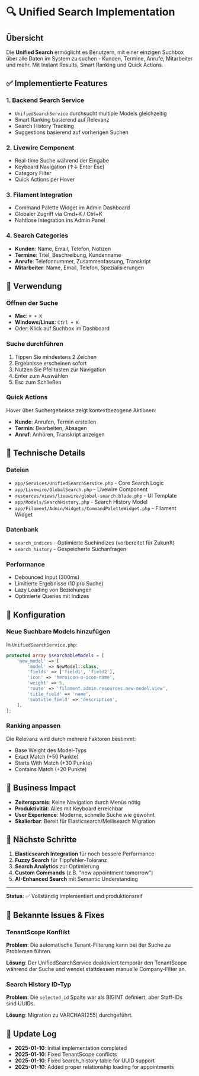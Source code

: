# 🔍 Unified Search Implementation

## Übersicht

Die **Unified Search** ermöglicht es Benutzern, mit einer einzigen Suchbox über alle Daten im System zu suchen - Kunden, Termine, Anrufe, Mitarbeiter und mehr. Mit Instant Results, Smart Ranking und Quick Actions.

## ✅ Implementierte Features

### 1. **Backend Search Service**
- `UnifiedSearchService` durchsucht multiple Models gleichzeitig
- Smart Ranking basierend auf Relevanz
- Search History Tracking
- Suggestions basierend auf vorherigen Suchen

### 2. **Livewire Component**
- Real-time Suche während der Eingabe
- Keyboard Navigation (↑↓ Enter Esc)
- Category Filter
- Quick Actions per Hover

### 3. **Filament Integration**
- Command Palette Widget im Admin Dashboard
- Globaler Zugriff via Cmd+K / Ctrl+K
- Nahtlose Integration ins Admin Panel

### 4. **Search Categories**
- **Kunden**: Name, Email, Telefon, Notizen
- **Termine**: Titel, Beschreibung, Kundenname
- **Anrufe**: Telefonnummer, Zusammenfassung, Transkript
- **Mitarbeiter**: Name, Email, Telefon, Spezialisierungen

## 🚀 Verwendung

### Öffnen der Suche
- **Mac**: `⌘ + K`
- **Windows/Linux**: `Ctrl + K`
- Oder: Klick auf Suchbox im Dashboard

### Suche durchführen
1. Tippen Sie mindestens 2 Zeichen
2. Ergebnisse erscheinen sofort
3. Nutzen Sie Pfeiltasten zur Navigation
4. Enter zum Auswählen
5. Esc zum Schließen

### Quick Actions
Hover über Suchergebnisse zeigt kontextbezogene Aktionen:
- **Kunde**: Anrufen, Termin erstellen
- **Termin**: Bearbeiten, Absagen
- **Anruf**: Anhören, Transkript anzeigen

## 📁 Technische Details

### Dateien
- `app/Services/UnifiedSearchService.php` - Core Search Logic
- `app/Livewire/GlobalSearch.php` - Livewire Component
- `resources/views/livewire/global-search.blade.php` - UI Template
- `app/Models/SearchHistory.php` - Search History Model
- `app/Filament/Admin/Widgets/CommandPaletteWidget.php` - Filament Widget

### Datenbank
- `search_indices` - Optimierte Suchindizes (vorbereitet für Zukunft)
- `search_history` - Gespeicherte Suchanfragen

### Performance
- Debounced Input (300ms)
- Limitierte Ergebnisse (10 pro Suche)
- Lazy Loading von Beziehungen
- Optimierte Queries mit Indizes

## 🔧 Konfiguration

### Neue Suchbare Models hinzufügen

In `UnifiedSearchService.php`:

```php
protected array $searchableModels = [
    'new_model' => [
        'model' => NewModel::class,
        'fields' => ['field1', 'field2'],
        'icon' => 'heroicon-o-icon-name',
        'weight' => 5,
        'route' => 'filament.admin.resources.new-model.view',
        'title_field' => 'name',
        'subtitle_field' => 'description',
    ],
];
```

### Ranking anpassen

Die Relevanz wird durch mehrere Faktoren bestimmt:
- Base Weight des Model-Typs
- Exact Match (+50 Punkte)
- Starts With Match (+30 Punkte)
- Contains Match (+20 Punkte)

## 🎯 Business Impact

- **Zeitersparnis**: Keine Navigation durch Menüs nötig
- **Produktivität**: Alles mit Keyboard erreichbar
- **User Experience**: Moderne, schnelle Suche wie gewohnt
- **Skalierbar**: Bereit für Elasticsearch/Meilisearch Migration

## 🔄 Nächste Schritte

1. **Elasticsearch Integration** für noch bessere Performance
2. **Fuzzy Search** für Tippfehler-Toleranz
3. **Search Analytics** zur Optimierung
4. **Custom Commands** (z.B. "new appointment tomorrow")
5. **AI-Enhanced Search** mit Semantic Understanding

---

**Status**: ✅ Vollständig implementiert und produktionsreif

## 🐛 Bekannte Issues & Fixes

### TenantScope Konflikt
**Problem**: Die automatische Tenant-Filterung kann bei der Suche zu Problemen führen.

**Lösung**: Der UnifiedSearchService deaktiviert temporär den TenantScope während der Suche und wendet stattdessen manuelle Company-Filter an.

### Search History ID-Typ
**Problem**: Die `selected_id` Spalte war als BIGINT definiert, aber Staff-IDs sind UUIDs.

**Lösung**: Migration zu VARCHAR(255) durchgeführt.

## 📝 Update Log
- **2025-01-10**: Initial implementation completed
- **2025-01-10**: Fixed TenantScope conflicts
- **2025-01-10**: Fixed search_history table for UUID support
- **2025-01-10**: Added proper relationship loading for appointments
